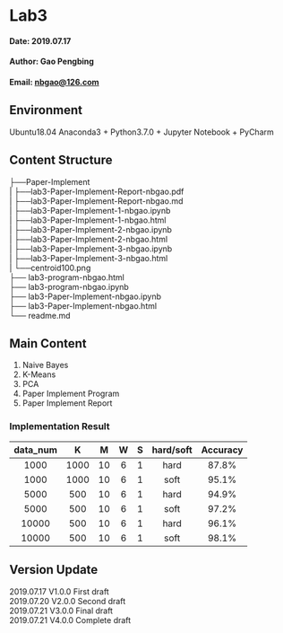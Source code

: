 # Lab3
#### Date: 2019.07.17
#### Author: Gao Pengbing
#### Email: nbgao@126.com

## Environment
Ubuntu18.04
Anaconda3 + Python3.7.0 + Jupyter Notebook + PyCharm

## Content Structure   
├──Paper-Implement  
| ├──lab3-Paper-Implement-Report-nbgao.pdf  
| ├──lab3-Paper-Implement-Report-nbgao.md  
| ├──lab3-Paper-Implement-1-nbgao.ipynb  
| ├──lab3-Paper-Implement-1-nbgao.html  
| ├──lab3-Paper-Implement-2-nbgao.ipynb  
| ├──lab3-Paper-Implement-2-nbgao.html  
| ├──lab3-Paper-Implement-3-nbgao.ipynb  
| ├──lab3-Paper-Implement-3-nbgao.html  
| └──centroid100.png  
├── lab3-program-nbgao.html  
├── lab3-program-nbgao.ipynb    
├── lab3-Paper-Implement-nbgao.ipynb  
├── lab3-Paper-Implement-nbgao.html  
└── readme.md  

##  Main Content
1. Naive Bayes
2. K-Means
3. PCA
4. Paper Implement Program
5. Paper Implement Report

### Implementation Result
data_num|K|M|W|S|hard/soft|Accuracy
:-:|:-:|:-:|:-:|:-:|:-:|:-:
1000|1000|10|6|1|hard|87.8%
1000|1000|10|6|1|soft|95.1%
5000|500|10|6|1|hard|94.9%
5000|500|10|6|1|soft|97.2%
10000|500|10|6|1|hard|96.1%
10000|500|10|6|1|soft|98.1%

## Version Update
2019.07.17 V1.0.0 First draft  
2019.07.20 V2.0.0 Second draft  
2019.07.21 V3.0.0 Final draft  
2019.07.21 V4.0.0 Complete draft  





